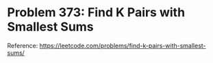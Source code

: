 # Problem 373: Find K Pairs with Smallest Sums

Reference: https://leetcode.com/problems/find-k-pairs-with-smallest-sums/